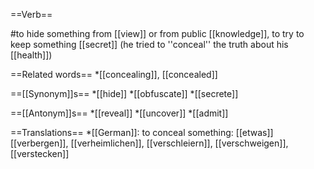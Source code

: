 ==Verb==

#to hide something from [[view]] or from public [[knowledge]], to try to keep something [[secret]] (he tried to ''conceal'' the truth about his [[health]])

==Related words==
*[[concealing]], [[concealed]]

==[[Synonym]]s==
*[[hide]]
*[[obfuscate]]
*[[secrete]]

==[[Antonym]]s==
*[[reveal]]
*[[uncover]]
*[[admit]]

==Translations==
*[[German]]: to conceal something: [[etwas]] [[verbergen]], [[verheimlichen]], [[verschleiern]], [[verschweigen]], [[verstecken]]